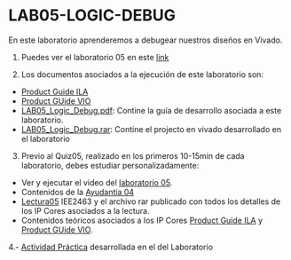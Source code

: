 # LAB05-LOGIC-DEBUG
En este laboratorio aprenderemos a debugear nuestros diseños en Vivado.

1. Puedes ver el laboratorio 05 en este [link](https://youtu.be/NreXyt1TFsE)

2. Los documentos asociados a la ejecución de este laboratorio son:

* [Product Guide ILA](https://github.com/IEE2463-SEP/LAB05-LOGIC-DEBUG/blob/main/ILA_v6.2.pdf)
* [Product GUide VIO](https://github.com/IEE2463-SEP/LAB05-LOGIC-DEBUG/blob/main/VIO_v3.0.pdf)
* [LAB05_Logic_Debug.pdf](https://github.com/IEE2463-SEP/LAB05-LOGIC-DEBUG/blob/main/LAB05_Debug_ILA_VIO.pdf): Contine la guía de desarrollo asociada a este laboratorio.
* [LAB05_Logic_Debug.rar](): Contine el projecto en vivado desarrollado en el laboratorio

 
3. Previo al Quiz05, realizado en los primeros 10-15min de cada laboratorio, debes estudiar personalizadamente:

* Ver y ejecutar el video del [laboratorio 05](https://youtu.be/NreXyt1TFsE).
* Contenidos de la [Ayudantia 04](https://studio.youtube.com/video/RMV4KJyFvVw/edit)
* [Lectura05](https://github.com/IEE2463-SEP/Lecturas) IEE2463 y el archivo rar publicado con todos los detalles de los IP Cores asociados a la lectura. 
* Contenidos teóricos asociados a los IP Cores [Product Guide ILA](https://github.com/IEE2463-SEP/LAB05-LOGIC-DEBUG/blob/main/ILA_v6.2.pdf) y  [Product GUide VIO](https://github.com/IEE2463-SEP/LAB05-LOGIC-DEBUG/blob/main/VIO_v3.0.pdf).
  
4.- [Actividad Práctica](https://github.com/IEE2463-SEP/LAB05-LOGIC-DEBUG/blob/main/LAB05_ILA_VIO.pptx) desarrollada en el del Laboratorio 
